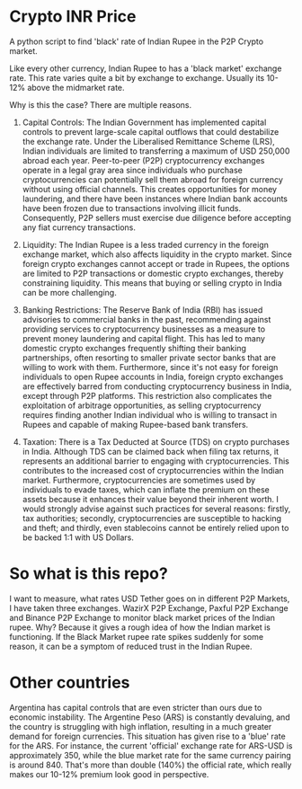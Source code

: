 # Crypto INR Price
A python script to find 'black' rate of Indian Rupee in the P2P Crypto market. 

Like every other currency, Indian Rupee to has a 'black market' exchange rate. This rate varies quite a bit by exchange to exchange. Usually its 10-12% above the midmarket rate.

Why is this the case? There are multiple reasons.

1. Capital Controls: The Indian Government has implemented capital controls to prevent large-scale capital outflows that could destabilize the exchange rate. Under the Liberalised Remittance Scheme (LRS), Indian individuals are limited to transferring a maximum of USD 250,000 abroad each year. Peer-to-peer (P2P) cryptocurrency exchanges operate in a legal gray area since individuals who purchase cryptocurrencies can potentially sell them abroad for foreign currency without using official channels. This creates opportunities for money laundering, and there have been instances where Indian bank accounts have been frozen due to transactions involving illicit funds. Consequently, P2P sellers must exercise due diligence before accepting any fiat currency transactions.

2. Liquidity: The Indian Rupee is a less traded currency in the foreign exchange market, which also affects liquidity in the crypto market. Since foreign crypto exchanges cannot accept or trade in Rupees, the options are limited to P2P transactions or domestic crypto exchanges, thereby constraining liquidity. This means that buying or selling crypto in India can be more challenging.

3. Banking Restrictions: The Reserve Bank of India (RBI) has issued advisories to commercial banks in the past, recommending against providing services to cryptocurrency businesses as a measure to prevent money laundering and capital flight. This has led to many domestic crypto exchanges frequently shifting their banking partnerships, often resorting to smaller private sector banks that are willing to work with them. Furthermore, since it's not easy for foreign individuals to open Rupee accounts in India, foreign crypto exchanges are effectively barred from conducting cryptocurrency business in India, except through P2P platforms. This restriction also complicates the exploitation of arbitrage opportunities, as selling cryptocurrency requires finding another Indian individual who is willing to transact in Rupees and capable of making Rupee-based bank transfers.

4. Taxation: There is a Tax Deducted at Source (TDS) on crypto purchases in India. Although TDS can be claimed back when filing tax returns, it represents an additional barrier to engaging with cryptocurrencies. This contributes to the increased cost of cryptocurrencies within the Indian market. Furthermore, cryptocurrencies are sometimes used by individuals to evade taxes, which can inflate the premium on these assets because it enhances their value beyond their inherent worth. I would strongly advise against such practices for several reasons: firstly, tax authorities; secondly, cryptocurrencies are susceptible to hacking and theft; and thirdly, even stablecoins cannot be entirely relied upon to be backed 1:1 with US Dollars.

# So what is this repo?

I want to measure, what rates USD Tether goes on in different P2P Markets, I have taken three exchanges. WazirX P2P Exchange, Paxful P2P Exchange and Binance P2P Exchange to monitor black market prices of the Indian rupee. Why? Because it gives a rough idea of how the Indian market is functioning. If the Black Market rupee rate spikes suddenly for some reason, it can be a symptom of reduced trust in the Indian Rupee.

# Other countries

Argentina has capital controls that are even stricter than ours due to economic instability. The Argentine Peso (ARS) is constantly devaluing, and the country is struggling with high inflation, resulting in a much greater demand for foreign currencies. This situation has given rise to a 'blue' rate for the ARS. For instance, the current 'official' exchange rate for ARS-USD is approximately 350, while the blue market rate for the same currency pairing is around 840. That's more than double (140%) the official rate, which really makes our 10-12% premium look good in perspective.

